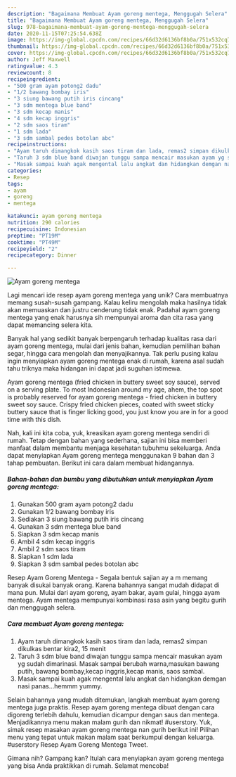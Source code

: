 ```yaml
---
description: "Bagaimana Membuat Ayam goreng mentega, Menggugah Selera"
title: "Bagaimana Membuat Ayam goreng mentega, Menggugah Selera"
slug: 978-bagaimana-membuat-ayam-goreng-mentega-menggugah-selera
date: 2020-11-15T07:25:54.638Z
image: https://img-global.cpcdn.com/recipes/66d32d6136bf8b0a/751x532cq70/ayam-goreng-mentega-foto-resep-utama.jpg
thumbnail: https://img-global.cpcdn.com/recipes/66d32d6136bf8b0a/751x532cq70/ayam-goreng-mentega-foto-resep-utama.jpg
cover: https://img-global.cpcdn.com/recipes/66d32d6136bf8b0a/751x532cq70/ayam-goreng-mentega-foto-resep-utama.jpg
author: Jeff Maxwell
ratingvalue: 4.3
reviewcount: 8
recipeingredient:
- "500 gram ayam potong2 dadu"
- "1/2 bawang bombay iris"
- "3 siung bawang putih iris cincang"
- "3 sdm mentega blue band"
- "3 sdm kecap manis"
- "4 sdm kecap inggris"
- "2 sdm saos tiram"
- "1 sdm lada"
- "3 sdm sambal pedes botolan abc"
recipeinstructions:
- "Ayam taruh dimangkok kasih saos tiram dan lada, remas2 simpan dikulkas bentar kira2, 15 menit"
- "Taruh 3 sdm blue band diwajan tunggu sampa mencair masukan ayam yg sudah dimarinasi. Masak sampai berubah warna,masukan bawang putih, bawang bombay,kecap inggris,kecap manis, saos sambal."
- "Masak sampai kuah agak mengental lalu angkat dan hidangkan demgan nasi panas...hemmm yummy."
categories:
- Resep
tags:
- ayam
- goreng
- mentega

katakunci: ayam goreng mentega 
nutrition: 290 calories
recipecuisine: Indonesian
preptime: "PT19M"
cooktime: "PT49M"
recipeyield: "2"
recipecategory: Dinner

---
```



![Ayam goreng mentega](https://img-global.cpcdn.com/recipes/66d32d6136bf8b0a/751x532cq70/ayam-goreng-mentega-foto-resep-utama.jpg)

Lagi mencari ide resep ayam goreng mentega yang unik? Cara membuatnya memang susah-susah gampang. Kalau keliru mengolah maka hasilnya tidak akan memuaskan dan justru cenderung tidak enak. Padahal ayam goreng mentega yang enak harusnya sih mempunyai aroma dan cita rasa yang dapat memancing selera kita.

Banyak hal yang sedikit banyak berpengaruh terhadap kualitas rasa dari ayam goreng mentega, mulai dari jenis bahan, kemudian pemilihan bahan segar, hingga cara mengolah dan menyajikannya. Tak perlu pusing kalau ingin menyiapkan ayam goreng mentega enak di rumah, karena asal sudah tahu triknya maka hidangan ini dapat jadi suguhan istimewa.

Ayam goreng mentega (fried chicken in buttery sweet soy sauce), served on a serving plate. To most Indonesian around my age, ahem, the top spot is probably reserved for ayam goreng mentega - fried chicken in buttery sweet soy sauce. Crispy fried chicken pieces, coated with sweet sticky buttery sauce that is finger licking good, you just know you are in for a good time with this dish.


Nah, kali ini kita coba, yuk, kreasikan ayam goreng mentega sendiri di rumah. Tetap dengan bahan yang sederhana, sajian ini bisa memberi manfaat dalam membantu menjaga kesehatan tubuhmu sekeluarga. Anda dapat menyiapkan Ayam goreng mentega menggunakan 9 bahan dan 3 tahap pembuatan. Berikut ini cara dalam membuat hidangannya.

<!--inarticleads1-->

##### Bahan-bahan dan bumbu yang dibutuhkan untuk menyiapkan Ayam goreng mentega:

1. Gunakan 500 gram ayam potong2 dadu
1. Gunakan 1/2 bawang bombay iris
1. Sediakan 3 siung bawang putih iris cincang
1. Gunakan 3 sdm mentega blue band
1. Siapkan 3 sdm kecap manis
1. Ambil 4 sdm kecap inggris
1. Ambil 2 sdm saos tiram
1. Siapkan 1 sdm lada
1. Siapkan 3 sdm sambal pedes botolan abc


Resep Ayam Goreng Mentega - Segala bentuk sajian ay a m memang banyak disukai banyak orang. Karena bahannya sangat mudah didapat di mana pun. Mulai dari ayam goreng, ayam bakar, ayam gulai, hingga ayam mentega. Ayam mentega mempunyai kombinasi rasa asin yang begitu gurih dan menggugah selera. 

<!--inarticleads2-->

##### Cara membuat Ayam goreng mentega:

1. Ayam taruh dimangkok kasih saos tiram dan lada, remas2 simpan dikulkas bentar kira2, 15 menit
1. Taruh 3 sdm blue band diwajan tunggu sampa mencair masukan ayam yg sudah dimarinasi. Masak sampai berubah warna,masukan bawang putih, bawang bombay,kecap inggris,kecap manis, saos sambal.
1. Masak sampai kuah agak mengental lalu angkat dan hidangkan demgan nasi panas...hemmm yummy.


Selain bahannya yang mudah ditemukan, langkah membuat ayam goreng mentega juga praktis. Resep ayam goreng mentega dibuat dengan cara digoreng terlebih dahulu, kemudian dicampur dengan saus dan mentega. Menjadikannya menu makan malam gurih dan nikmat! #userstory. Yuk, simak resep masakan ayam goreng mentega nan gurih berikut ini! Pilihan menu yang tepat untuk makan malam saat berkumpul dengan keluarga. #userstory Resep Ayam Goreng Mentega Tweet. 

Gimana nih? Gampang kan? Itulah cara menyiapkan ayam goreng mentega yang bisa Anda praktikkan di rumah. Selamat mencoba!
